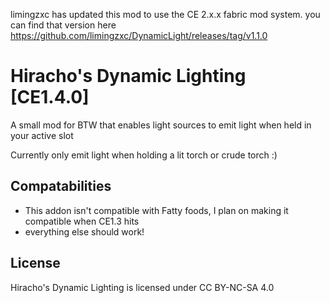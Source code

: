 limingzxc has updated this mod to use the CE 2.x.x fabric mod system. 
you can find that version here
https://github.com/limingzxc/DynamicLight/releases/tag/v1.1.0

# Hiracho's Dynamic Lighting [CE1.4.0]
A small mod for BTW that enables light sources to emit light when held in your active slot

Currently only emit light when holding a lit torch or crude torch :) 

## Compatabilities
- This addon isn't compatible with Fatty foods, I plan on making it compatible when CE1.3 hits
- everything else should work!

## License
 Hiracho's Dynamic Lighting is licensed under CC BY-NC-SA 4.0
